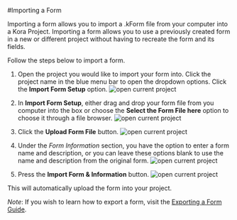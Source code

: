 #Importing a Form

Importing a form allows you to import a .kForm file from your computer into a Kora Project. Importing a form allows you to use a previously created form in a new or different project without having to recreate the form and its fields. 

Follow the steps below to import a form. 

1. Open the project you would like to import your form into. Click the project name in the blue menu bar to open the dropdown options. Click the **Import Form Setup** option. ![open current project](../forms-img/importing_a_form_2_annotated.png "Step 1")

2. In **Import Form Setup**, either drag and drop your form file from you computer into the box or choose the **Select the Form File here** option to choose it through a file browser. ![open current project](../forms-img/importing_a_form_2_annotated.png "Step 2")

3. Click the **Upload Form File** button. ![open current project](../forms-img/importing_a_form_3_annotated.png "Step 3")

4. Under the *Form Information* section, you have the option to enter a form name and description, or you can leave these options blank to use the name and description from the original form. ![open current project](../forms-img/importing_a_form_4_annotated.png "Step 4")

5. Press the **Import Form & Information** button. ![open current project](../forms-img/importing_a_form_5_annotated.png "Step 5")

This will automatically upload the form into your project.



*Note*: If you wish to learn how to export a form, visit the [Exporting a Form Guide](../forms/exporting_a_form.md).


